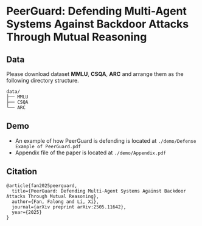 # PeerGuard: Defending Multi-Agent Systems Against Backdoor Attacks Through Mutual Reasoning

## Data

Please download dataset **MMLU**, **CSQA**, **ARC** and arrange them as the following directory structure. 

```
data/
├── MMLU 
├── CSQA
└── ARC
```

## Demo

* An example of how PeerGuard is defending is located at `./demo/Defense Example of PeerGuard.pdf`
* Appendix file of the paper is located at `./demo/Appendix.pdf`


## Citation
```
@article{fan2025peerguard,
  title={PeerGuard: Defending Multi-Agent Systems Against Backdoor Attacks Through Mutual Reasoning},
  author={Fan, Falong and Li, Xi},
  journal={arXiv preprint arXiv:2505.11642},
  year={2025}
}
